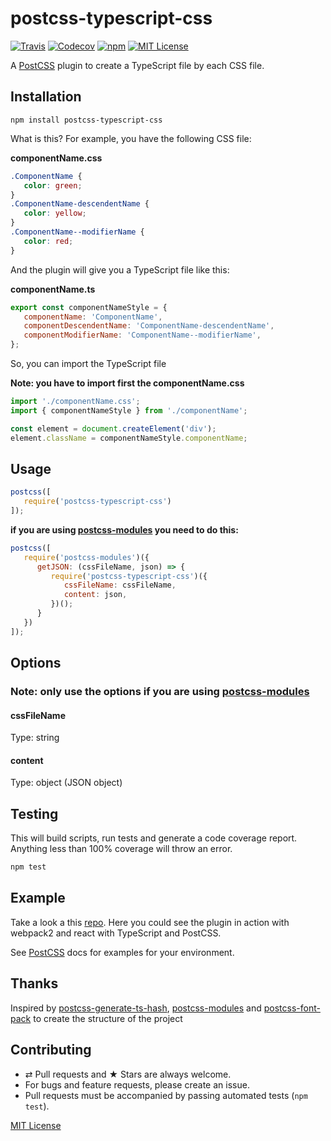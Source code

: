 # postcss-typescript-css

[![Travis](https://img.shields.io/travis/ezavile/postcss-typescript-css.svg?style=flat-square)](https://travis-ci.org/ezavile/postcss-typescript-css)
[![Codecov](https://img.shields.io/codecov/c/github/ezavile/postcss-typescript-css.svg?style=flat-square)](https://codecov.io/gh/ezavile/postcss-typescript-css)
[![npm](https://img.shields.io/npm/v/postcss-typescript-css.svg?style=flat-square)](https://www.npmjs.com/package/postcss-typescript-css)
[![MIT License](https://img.shields.io/npm/l/postcss-typescript-css.svg?style=flat-square)](http://opensource.org/licenses/MIT)

A [PostCSS] plugin to create a TypeScript file by each CSS file.

## Installation
```
npm install postcss-typescript-css
```

What is this? For example, you have the following CSS file:

**componentName.css**
```css
.ComponentName {
   color: green;
}
.ComponentName-descendentName {
   color: yellow;
}
.ComponentName--modifierName {
   color: red;
}
```
And the plugin will give you a TypeScript file like this:

**componentName.ts**
```javascript
export const componentNameStyle = {
   componentName: 'ComponentName',
   componentDescendentName: 'ComponentName-descendentName',
   componentModifierName: 'ComponentName--modifierName',
};
```
So, you can import the TypeScript file

**Note: you have to import first the componentName.css**
```javascript
import './componentName.css';
import { componentNameStyle } from './componentName';

const element = document.createElement('div');
element.className = componentNameStyle.componentName;
```
## Usage
```javascript
postcss([
   require('postcss-typescript-css')
]);
```
**if you are using [postcss-modules] you need to do this:**

```javascript
postcss([
   require('postcss-modules')({
      getJSON: (cssFileName, json) => {
         require('postcss-typescript-css')({
            cssFileName: cssFileName,
            content: json,
         })();
      }
   })
]);
```
## Options

### Note: only use the options if you are using [postcss-modules]

#### cssFileName
Type: string

#### content
Type: object (JSON object)

## Testing
This will build scripts, run tests and generate a code coverage report. Anything less than 100% coverage will throw an error.
```javascript
npm test
```
## Example
Take a look a this [repo]. Here you could see the plugin in action with webpack2 and react with TypeScript and PostCSS.

See [PostCSS] docs for examples for your environment.

## Thanks
Inspired by [postcss-generate-ts-hash], [postcss-modules] and [postcss-font-pack] to create the structure of the project

## Contributing
* ⇄ Pull requests and ★ Stars are always welcome.
* For bugs and feature requests, please create an issue.
* Pull requests must be accompanied by passing automated tests (`npm test`).

[MIT License]

[PostCSS]: https://github.com/postcss/postcss
[postcss-modules]: https://github.com/css-modules/postcss-modules
[repo]: https://github.com/ezavile/postcss-typescript-css-example
[postcss-font-pack]: https://github.com/jedmao/postcss-font-pack
[postcss-generate-ts-hash]: https://github.com/mohsen1/postcss-generate-ts-hash
[MIT License]: https://github.com/ezavile/postcss-typescript-css/blob/master/LICENSE
